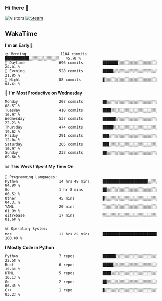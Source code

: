 ### Hi there 👋

![visitors](https://visitor-badge.glitch.me/badge?page_id=zhourunlai)
[![Steam](https://img.shields.io/badge/dynamic/json?url=https%3A%2F%2Fapi.swo.moe%2Fstats%2Fsteamgames%2F76561198285156854&query=count&color=0b1a37&label=Steam&labelColor=134375&logo=steam&suffix=+games&cacheSeconds=3600)](http://steamcommunity.com/profiles/76561198285156854)

## WakaTime
<!--START_SECTION:waka-->
**I'm an Early 🐤** 

```text
🌞 Morning                1104 commits        ███████████░░░░░░░░░░░░░░   45.70 % 
🌆 Daytime                696 commits         ███████░░░░░░░░░░░░░░░░░░   28.81 % 
🌃 Evening                528 commits         █████░░░░░░░░░░░░░░░░░░░░   21.85 % 
🌙 Night                  88 commits          █░░░░░░░░░░░░░░░░░░░░░░░░   03.64 % 
```
📅 **I'm Most Productive on Wednesday** 

```text
Monday                   207 commits         ██░░░░░░░░░░░░░░░░░░░░░░░   08.57 % 
Tuesday                  410 commits         ████░░░░░░░░░░░░░░░░░░░░░   16.97 % 
Wednesday                537 commits         ██████░░░░░░░░░░░░░░░░░░░   22.23 % 
Thursday                 474 commits         █████░░░░░░░░░░░░░░░░░░░░   19.62 % 
Friday                   291 commits         ███░░░░░░░░░░░░░░░░░░░░░░   12.04 % 
Saturday                 265 commits         ███░░░░░░░░░░░░░░░░░░░░░░   10.97 % 
Sunday                   232 commits         ██░░░░░░░░░░░░░░░░░░░░░░░   09.60 % 
```


📊 **This Week I Spent My Time On** 

```text
💬 Programming Languages: 
Python                   14 hrs 48 mins      █████████████████████░░░░   84.99 % 
Go                       1 hr 8 mins         ██░░░░░░░░░░░░░░░░░░░░░░░   06.52 % 
Other                    45 mins             █░░░░░░░░░░░░░░░░░░░░░░░░   04.31 % 
YAML                     20 mins             ░░░░░░░░░░░░░░░░░░░░░░░░░   01.99 % 
gitrebase                17 mins             ░░░░░░░░░░░░░░░░░░░░░░░░░   01.68 % 

💻 Operating System: 
Mac                      17 hrs 25 mins      █████████████████████████   100.00 % 
```

**I Mostly Code in Python** 

```text
Python                   7 repos             ██████░░░░░░░░░░░░░░░░░░░   22.58 % 
Rust                     6 repos             █████░░░░░░░░░░░░░░░░░░░░   19.35 % 
HTML                     5 repos             ████░░░░░░░░░░░░░░░░░░░░░   16.13 % 
Go                       2 repos             ██░░░░░░░░░░░░░░░░░░░░░░░   06.45 % 
C++                      1 repo              █░░░░░░░░░░░░░░░░░░░░░░░░   03.23 % 
```




<!--END_SECTION:waka-->
